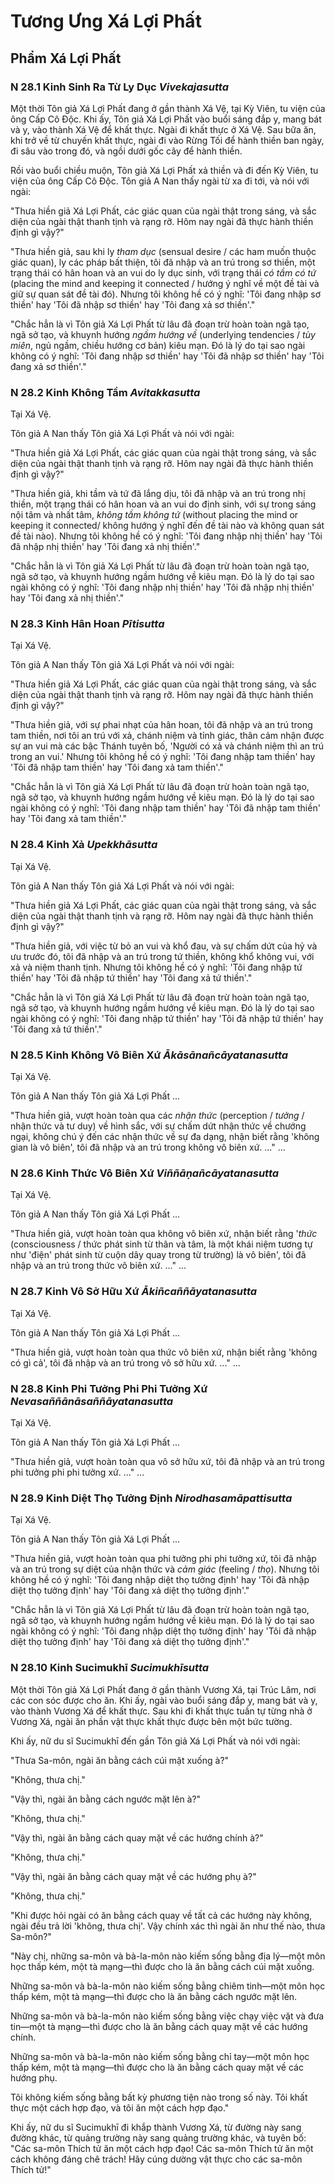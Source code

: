 # Tương Ưng Xá Lợi Phất

<!--pg-->
## Phẩm Xá Lợi Phất

### N 28.1 Kinh Sinh Ra Từ Ly Dục *Vivekajasutta*

Một thời Tôn giả Xá Lợi Phất đang ở gần
thành Xá Vệ, tại Kỳ Viên, tu viện của ông Cấp Cô Độc.
Khi ấy, Tôn giả Xá Lợi Phất vào buổi sáng đắp y,
mang bát và y, vào thành Xá Vệ để khất thực.
Ngài đi khất thực ở Xá Vệ. Sau bữa ăn, khi trở về
từ chuyến khất thực, ngài đi vào Rừng Tối để hành thiền
ban ngày, đi sâu vào trong đó, và ngồi dưới gốc cây để
hành thiền.

Rồi vào buổi chiều muộn, Tôn giả Xá Lợi Phất xả thiền
và đi đến Kỳ Viên, tu viện của ông Cấp Cô Độc.
Tôn giả A Nan thấy ngài từ xa đi tới, và nói với ngài:

"Thưa hiền giả Xá Lợi Phất, các giác quan của ngài thật trong sáng, và
sắc diện của ngài thật thanh tịnh và rạng rỡ. Hôm nay ngài đã thực hành thiền định gì vậy?"

"Thưa hiền giả, sau khi ly *tham dục* (sensual desire / các ham muốn thuộc giác quan), ly các pháp bất thiện,
tôi đã nhập và an trú trong sơ thiền,
một trạng thái có hân hoan và an vui do ly dục sinh, với trạng thái *có tầm có tứ* (placing the mind and keeping it connected / hướng ý nghĩ về một đề tài và giữ sự quan sát đề tài đó). Nhưng tôi không hề có ý nghĩ: 'Tôi đang nhập sơ thiền' hay 'Tôi đã nhập sơ thiền' hay 'Tôi đang xả sơ thiền'."

"Chắc hẳn là vì Tôn giả Xá Lợi Phất từ lâu đã
đoạn trừ hoàn toàn ngã tạo, ngã sở tạo, và khuynh hướng *ngầm hướng về* (underlying tendencies / *tùy miên*, ngủ ngầm, chiều hướng cơ bản)
kiêu mạn. Đó là lý do tại sao ngài không có ý nghĩ: 'Tôi đang nhập sơ
thiền' hay 'Tôi đã nhập sơ thiền' hay 'Tôi đang xả
sơ thiền'."

<!--pg-->
### N 28.2 Kinh Không Tầm *Avitakkasutta*

Tại Xá Vệ.

Tôn giả A Nan thấy Tôn giả Xá Lợi Phất và nói với ngài:

"Thưa hiền giả Xá Lợi Phất, các giác quan của ngài thật trong sáng, và
sắc diện của ngài thật thanh tịnh và rạng rỡ. Hôm nay ngài đã thực hành thiền định gì vậy?"

"Thưa hiền giả, khi tầm và tứ đã lắng dịu, tôi đã nhập và an trú trong nhị thiền, một trạng thái có hân hoan và an vui do định sinh, với sự trong sáng nội tâm và nhất tâm, *không tầm không tứ* (without placing the mind or keeping it connected/ không hướng ý nghĩ đến đề tài nào và không quan sát đề tài nào). Nhưng tôi không hề có ý nghĩ: 'Tôi đang nhập nhị thiền' hay 'Tôi đã nhập nhị thiền' hay 'Tôi đang xả nhị thiền'."

"Chắc hẳn là vì Tôn giả Xá Lợi Phất từ lâu đã
đoạn trừ hoàn toàn ngã tạo, ngã sở tạo, và khuynh hướng ngầm hướng về
kiêu mạn. Đó là lý do tại sao ngài không có ý nghĩ: 'Tôi đang nhập nhị
thiền' hay 'Tôi đã nhập nhị thiền' hay 'Tôi đang xả
nhị thiền'."

<!--pg-->
### N 28.3 Kinh Hân Hoan *Pītisutta*

Tại Xá Vệ.

Tôn giả A Nan thấy Tôn giả Xá Lợi Phất và nói với ngài:

"Thưa hiền giả Xá Lợi Phất, các giác quan của ngài thật trong sáng, và
sắc diện của ngài thật thanh tịnh và rạng rỡ. Hôm nay ngài đã thực hành thiền định gì vậy?"

"Thưa hiền giả, với sự phai nhạt của hân hoan, tôi đã nhập và an trú
trong tam thiền, nơi tôi an trú với xả, chánh niệm và tỉnh giác,
thân cảm nhận được sự an vui mà các bậc Thánh tuyên bố, 'Người có xả và chánh niệm thì an trú trong an vui.' Nhưng tôi không hề
có ý nghĩ: 'Tôi đang nhập tam thiền' hay 'Tôi đã nhập tam
thiền' hay 'Tôi đang xả tam thiền'."

"Chắc hẳn là vì Tôn giả Xá Lợi Phất từ lâu đã
đoạn trừ hoàn toàn ngã tạo, ngã sở tạo, và khuynh hướng ngầm hướng về
kiêu mạn. Đó là lý do tại sao ngài không có ý nghĩ: 'Tôi đang nhập tam
thiền' hay 'Tôi đã nhập tam thiền' hay 'Tôi đang xả
tam thiền'."

<!--pg-->
### N 28.4 Kinh Xả *Upekkhāsutta*

Tại Xá Vệ.

Tôn giả A Nan thấy Tôn giả Xá Lợi Phất và nói với ngài:

"Thưa hiền giả Xá Lợi Phất, các giác quan của ngài thật trong sáng, và
sắc diện của ngài thật thanh tịnh và rạng rỡ. Hôm nay ngài đã thực hành thiền định gì vậy?"

"Thưa hiền giả, với việc từ bỏ an vui và khổ đau, và sự chấm dứt
của hỷ và ưu trước đó, tôi đã nhập và an trú trong tứ
thiền, không khổ không vui, với xả và niệm thanh tịnh. Nhưng tôi không hề
có ý nghĩ: 'Tôi đang nhập tứ thiền' hay 'Tôi đã nhập tứ
thiền' hay 'Tôi đang xả tứ thiền'."

"Chắc hẳn là vì Tôn giả Xá Lợi Phất từ lâu đã
đoạn trừ hoàn toàn ngã tạo, ngã sở tạo, và khuynh hướng ngầm hướng về
kiêu mạn. Đó là lý do tại sao ngài không có ý nghĩ: 'Tôi đang nhập tứ
thiền' hay 'Tôi đã nhập tứ thiền' hay 'Tôi đang xả
tứ thiền'."

<!--pg-->
### N 28.5 Kinh Không Vô Biên Xứ *Ākāsānañcāyatanasutta*

Tại Xá Vệ.

Tôn giả A Nan thấy Tôn giả Xá Lợi Phất ...

"Thưa hiền giả, vượt hoàn toàn qua các *nhận thức* (perception / *tưởng* / nhận thức và tư duy) về hình sắc, với sự chấm dứt
nhận thức về chướng ngại, không chú ý đến các nhận thức về sự đa dạng,
nhận biết rằng 'không gian là vô biên', tôi đã nhập và an trú trong không vô biên xứ. ..." ...

<!--pg-->
### N 28.6 Kinh Thức Vô Biên Xứ *Viññāṇañcāyatanasutta*

Tại Xá Vệ.

Tôn giả A Nan thấy Tôn giả Xá Lợi Phất ...

"Thưa hiền giả, vượt hoàn toàn qua không vô biên xứ, nhận biết
rằng '*thức* (consciousness / thức phát sinh từ thân và tâm, là một khái niệm tương tự như 'điện' phát sinh từ cuộn dây quay trong từ trường) là vô biên', tôi đã nhập và an trú trong
thức vô biên xứ. ..." ...

<!--pg-->
### N 28.7 Kinh Vô Sở Hữu Xứ *Ākiñcaññāyatanasutta*

Tại Xá Vệ.

Tôn giả A Nan thấy Tôn giả Xá Lợi Phất ...

"Thưa hiền giả, vượt hoàn toàn qua thức vô biên xứ,
nhận biết rằng 'không có gì cả', tôi đã nhập và an trú trong
vô sở hữu xứ. ..." ...

<!--pg-->
### N 28.8 Kinh Phi Tưởng Phi Phi Tưởng Xứ *Nevasaññānāsaññāyatanasutta*

Tại Xá Vệ.

Tôn giả A Nan thấy Tôn giả Xá Lợi Phất ...

"Thưa hiền giả, vượt hoàn toàn qua vô sở hữu xứ, tôi đã nhập
và an trú trong phi tưởng phi phi tưởng xứ.
..." ...

<!--pg-->
### N 28.9 Kinh Diệt Thọ Tưởng Định *Nirodhasamāpattisutta*

Tại Xá Vệ.

Tôn giả A Nan thấy Tôn giả Xá Lợi Phất ...

"Thưa hiền giả, vượt hoàn toàn qua phi tưởng phi
phi tưởng xứ, tôi đã nhập và an trú trong sự diệt của nhận thức
và *cảm giác* (feeling / *thọ*). Nhưng tôi không hề có ý nghĩ: 'Tôi đang nhập diệt thọ tưởng định' hay 'Tôi đã nhập diệt thọ tưởng định' hay 'Tôi đang xả diệt thọ tưởng định'."

"Chắc hẳn là vì Tôn giả Xá Lợi Phất từ lâu đã
đoạn trừ hoàn toàn ngã tạo, ngã sở tạo, và khuynh hướng ngầm hướng về
kiêu mạn. Đó là lý do tại sao ngài không có ý nghĩ: 'Tôi đang nhập diệt
thọ tưởng định' hay 'Tôi đã nhập diệt thọ tưởng định' hay 'Tôi đang xả
diệt thọ tưởng định'."

<!--pg-->
### N 28.10 Kinh Sucimukhī *Sucimukhīsutta*

Một thời Tôn giả Xá Lợi Phất đang ở gần
thành Vương Xá, tại Trúc Lâm, nơi các con sóc được cho ăn.
Khi ấy, ngài vào buổi sáng đắp y, mang bát và y,
vào thành Vương Xá để khất thực. Sau khi đi khất thực tuần tự từng nhà
ở Vương Xá, ngài ăn phần vật thực khất thực được bên một bức tường.

Khi ấy, nữ du sĩ Sucimukhī đến gần Tôn giả
Xá Lợi Phất và nói với ngài:

"Thưa Sa-môn, ngài ăn bằng cách cúi mặt xuống à?"

"Không, thưa chị."

"Vậy thì, ngài ăn bằng cách ngước mặt lên à?"

"Không, thưa chị."

"Vậy thì, ngài ăn bằng cách quay mặt về các hướng chính à?"

"Không, thưa chị."

"Vậy thì, ngài ăn bằng cách quay mặt về các hướng phụ à?"

"Không, thưa chị."

"Khi được hỏi ngài có ăn bằng cách quay về tất cả các hướng này không, ngài đều trả lời 'không, thưa chị'. Vậy chính xác thì ngài ăn như thế nào, thưa Sa-môn?"

"Này chị, những sa-môn và bà-la-môn nào kiếm sống bằng địa lý—một
môn học thấp kém, một tà mạng—thì được cho là ăn bằng cách cúi mặt xuống.

Những sa-môn và bà-la-môn nào kiếm sống bằng chiêm tinh—một môn học thấp kém,
một tà mạng—thì được cho là ăn bằng cách ngước mặt lên.

Những sa-môn và bà-la-môn nào kiếm sống bằng việc chạy việc vặt và đưa tin—một
tà mạng—thì được cho là ăn bằng cách quay mặt về các hướng chính.

Những sa-môn và bà-la-môn nào kiếm sống bằng chỉ tay—một môn học thấp kém,
một tà mạng—thì được cho là ăn bằng cách quay mặt về các hướng phụ.

Tôi không kiếm sống bằng bất kỳ phương tiện nào trong số này. Tôi khất thực một cách hợp đạo, và tôi ăn một cách hợp đạo."

Khi ấy, nữ du sĩ Sucimukhī đi khắp
thành Vương Xá, từ đường này sang đường khác, từ quảng trường này sang quảng trường khác,
và tuyên bố: "Các sa-môn Thích tử ăn một cách hợp đạo! Các sa-môn Thích tử ăn một cách
không đáng chê trách! Hãy cúng dường vật thực cho các sa-môn Thích tử!"